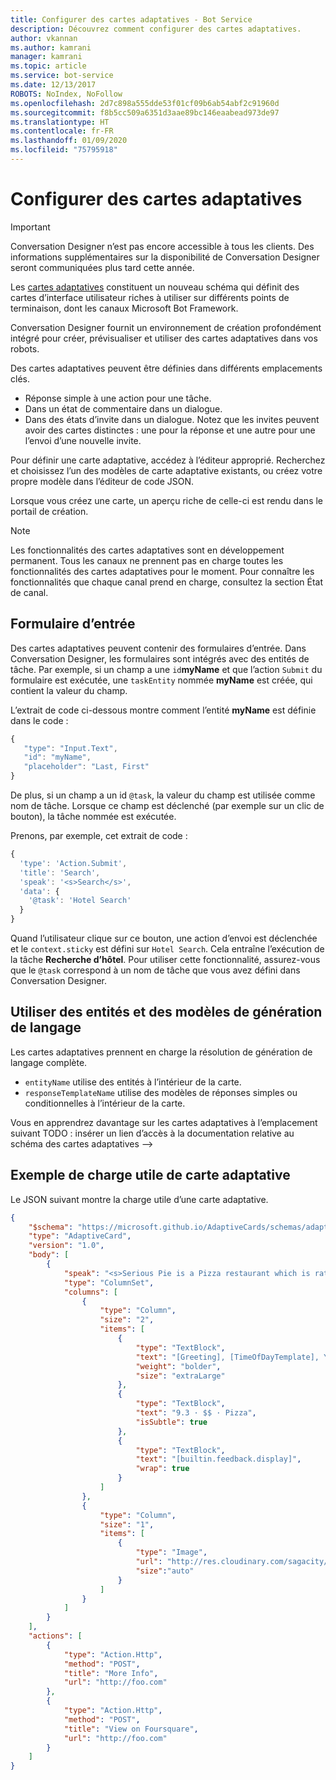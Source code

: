 ```yaml
---
title: Configurer des cartes adaptatives - Bot Service
description: Découvrez comment configurer des cartes adaptatives.
author: vkannan
ms.author: kamrani
manager: kamrani
ms.topic: article
ms.service: bot-service
ms.date: 12/13/2017
ROBOTS: NoIndex, NoFollow
ms.openlocfilehash: 2d7c898a555dde53f01cf09b6ab54abf2c91960d
ms.sourcegitcommit: f8b5cc509a6351d3aae89bc146eaabead973de97
ms.translationtype: HT
ms.contentlocale: fr-FR
ms.lasthandoff: 01/09/2020
ms.locfileid: "75795918"
---
```

# <a name="configure-adaptive-cards"></a>Configurer des cartes adaptatives
> [!IMPORTANT]
> Conversation Designer n’est pas encore accessible à tous les clients. Des informations supplémentaires sur la disponibilité de Conversation Designer seront communiquées plus tard cette année.

Les <a href="http://adaptivecards.io" target="_blank">cartes adaptatives</a> constituent un nouveau schéma qui définit des cartes d’interface utilisateur riches à utiliser sur différents points de terminaison, dont les canaux Microsoft Bot Framework. 

Conversation Designer fournit un environnement de création profondément intégré pour créer, prévisualiser et utiliser des cartes adaptatives dans vos robots. 

Des cartes adaptatives peuvent être définies dans différents emplacements clés.

- Réponse simple à une action pour une tâche.
- Dans un état de commentaire dans un dialogue.
- Dans des états d’invite dans un dialogue. Notez que les invites peuvent avoir des cartes distinctes : une pour la réponse et une autre pour une l’envoi d’une nouvelle invite.

Pour définir une carte adaptative, accédez à l’éditeur approprié. Recherchez et choisissez l’un des modèles de carte adaptative existants, ou créez votre propre modèle dans l’éditeur de code JSON. 

Lorsque vous créez une carte, un aperçu riche de celle-ci est rendu dans le portail de création.

> [!NOTE]
> Les fonctionnalités des cartes adaptatives sont en développement permanent. Tous les canaux ne prennent pas en charge toutes les fonctionnalités des cartes adaptatives pour le moment. Pour connaître les fonctionnalités que chaque canal prend en charge, consultez la section État de canal.

## <a name="input-form"></a>Formulaire d’entrée

Des cartes adaptatives peuvent contenir des formulaires d’entrée. Dans Conversation Designer, les formulaires sont intégrés avec des entités de tâche. Par exemple, si un champ a une `id`**myName** et que l’action `Submit` du formulaire est exécutée, une `taskEntity` nommée **myName** est créée, qui contient la valeur du champ. 

L’extrait de code ci-dessous montre comment l’entité **myName** est définie dans le code :

```javascript
{
   "type": "Input.Text",
   "id": "myName",
   "placeholder": "Last, First"
}
```

De plus, si un champ a un id `@task`, la valeur du champ est utilisée comme nom de tâche. Lorsque ce champ est déclenché (par exemple sur un clic de bouton), la tâche nommée est exécutée. 

Prenons, par exemple, cet extrait de code :

```javascript
{
  'type': 'Action.Submit',
  'title': 'Search',
  'speak': '<s>Search</s>',
  'data': {
    '@task': 'Hotel Search'
  }
}
```

Quand l’utilisateur clique sur ce bouton, une action d’envoi est déclenchée et le `context.sticky` est défini sur `Hotel Search`. Cela entraîne l’exécution de la tâche **Recherche d’hôtel**. Pour utiliser cette fonctionnalité, assurez-vous que le `@task` correspond à un nom de tâche que vous avez défini dans Conversation Designer.

## <a name="use-entities-and-language-generation-templates"></a>Utiliser des entités et des modèles de génération de langage
Les cartes adaptatives prennent en charge la résolution de génération de langage complète.

* `entityName` utilise des entités à l’intérieur de la carte.
* `responseTemplateName` utilise des modèles de réponses simples ou conditionnelles à l’intérieur de la carte.

Vous en apprendrez davantage sur les cartes adaptatives à l’emplacement suivant TODO : insérer un lien d’accès à la documentation relative au schéma des cartes adaptatives -->

## <a name="sample-adaptive-card-payload"></a>Exemple de charge utile de carte adaptative

Le JSON suivant montre la charge utile d’une carte adaptative.

```json
{
    "$schema": "https://microsoft.github.io/AdaptiveCards/schemas/adaptive-card.json",
    "type": "AdaptiveCard",
    "version": "1.0",
    "body": [
        {
            "speak": "<s>Serious Pie is a Pizza restaurant which is rated 9.3 by customers.</s>",
            "type": "ColumnSet",
            "columns": [
                {
                    "type": "Column",
                    "size": "2",
                    "items": [
                        {
                            "type": "TextBlock",
                            "text": "[Greeting], [TimeOfDayTemplate], You can eat in {location}",
                            "weight": "bolder",
                            "size": "extraLarge"
                        },
                        {
                            "type": "TextBlock",
                            "text": "9.3 · $$ · Pizza",
                            "isSubtle": true
                        },
                        {
                            "type": "TextBlock",
                            "text": "[builtin.feedback.display]",
                            "wrap": true
                        }
                    ]
                },
                {
                    "type": "Column",
                    "size": "1",
                    "items": [
                        {
                            "type": "Image",
                            "url": "http://res.cloudinary.com/sagacity/image/upload/c_crop,h_670,w_635,x_0,y_0/c_scale,w_640/v1397425743/Untitled-4_lviznp.jpg",
                            "size":"auto"
                        }
                    ]
                }
            ]
        }
    ],
    "actions": [
        {
            "type": "Action.Http",
            "method": "POST",
            "title": "More Info",
            "url": "http://foo.com"
        },
        {
            "type": "Action.Http",
            "method": "POST",
            "title": "View on Foursquare",
            "url": "http://foo.com"
        }
    ]
}
```

